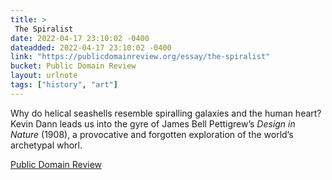 ```yaml
---
title: > 
 The Spiralist
date: 2022-04-17 23:10:02 -0400
dateadded: 2022-04-17 23:10:02 -0400
link: "https://publicdomainreview.org/essay/the-spiralist"
bucket: Public Domain Review
layout: urlnote
tags: ["history", "art"]
--- 
```

Why do helical seashells resemble spiralling galaxies and the human heart? Kevin Dann leads us into the gyre of James Bell Pettigrew’s <i>Design in Nature</i> (1908), a provocative and forgotten exploration of the world’s archetypal whorl.
 <!-- end excerpt --> 
<div class='bucket'><a class='internal-link' href='/buckets/public-domain-review'>Public Domain Review</a></div> 
